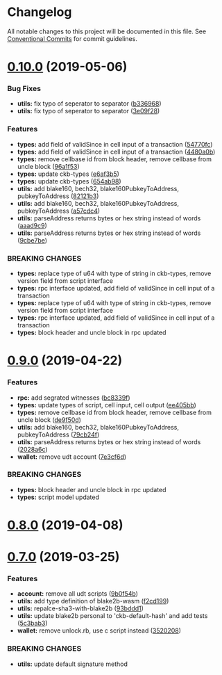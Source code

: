 # Changelog

All notable changes to this project will be documented in this file.
See [Conventional Commits](https://conventionalcommits.org) for commit guidelines.

# [0.10.0](https://github.com/keith-cy/ckb-sdk-js/compare/v0.9.0...v0.10.0) (2019-05-06)


### Bug Fixes

* **utils:** fix typo of seperator to separator ([b336968](https://github.com/keith-cy/ckb-sdk-js/commit/b336968))
* **utils:** fix typo of seperator to separator ([3e09f28](https://github.com/keith-cy/ckb-sdk-js/commit/3e09f28))


### Features

* **types:** add field of validSince in cell input of a transaction ([54770fc](https://github.com/keith-cy/ckb-sdk-js/commit/54770fc))
* **types:** add field of validSince in cell input of a transaction ([4480a0b](https://github.com/keith-cy/ckb-sdk-js/commit/4480a0b))
* **types:** remove cellbase id from block header, remove cellbase from uncle block ([96a1f53](https://github.com/keith-cy/ckb-sdk-js/commit/96a1f53))
* **types:** update ckb-types ([e6af3b5](https://github.com/keith-cy/ckb-sdk-js/commit/e6af3b5))
* **types:** update ckb-types ([654ab98](https://github.com/keith-cy/ckb-sdk-js/commit/654ab98))
* **utils:** add blake160, bech32, blake160PubkeyToAddress, pubkeyToAddress ([82121b3](https://github.com/keith-cy/ckb-sdk-js/commit/82121b3))
* **utils:** add blake160, bech32, blake160PubkeyToAddress, pubkeyToAddress ([a57cdc4](https://github.com/keith-cy/ckb-sdk-js/commit/a57cdc4))
* **utils:** parseAddress returns bytes or hex string instead of words ([aaad9c9](https://github.com/keith-cy/ckb-sdk-js/commit/aaad9c9))
* **utils:** parseAddress returns bytes or hex string instead of words ([9cbe7be](https://github.com/keith-cy/ckb-sdk-js/commit/9cbe7be))


### BREAKING CHANGES

* **types:** replace type of u64 with type of string in ckb-types, remove version field from script interface
* **types:** rpc interface updated, add field of validSince in cell input of a transaction
* **types:** replace type of u64 with type of string in ckb-types, remove version field from script interface
* **types:** rpc interface updated, add field of validSince in cell input of a transaction
* **types:** block header and uncle block in rpc updated





# [0.9.0](https://github.com/nervosnetwork/ckb-sdk-js/compare/v0.8.0...v0.9.0) (2019-04-22)


### Features

* **rpc:** add segrated witnesses ([bc8339f](https://github.com/nervosnetwork/ckb-sdk-js/commit/bc8339f))
* **types:** update types of script, cell input, cell output ([ee405bb](https://github.com/nervosnetwork/ckb-sdk-js/commit/ee405bb))
* **types:** remove cellbase id from block header, remove cellbase from uncle block ([de9f50d](https://github.com/nervosnetwork/ckb-sdk-js/commit/de9f50d))
* **utils:** add blake160, bech32, blake160PubkeyToAddress, pubkeyToAddress ([79cb24f](https://github.com/nervosnetwork/ckb-sdk-js/commit/79cb24f))
* **utils:** parseAddress returns bytes or hex string instead of words ([2028a6c](https://github.com/nervosnetwork/ckb-sdk-js/commit/2028a6c))
* **wallet:** remove udt account ([7e3cf6d](https://github.com/nervosnetwork/ckb-sdk-js/commit/7e3cf6d))


### BREAKING CHANGES

* **types:** block header and uncle block in rpc updated
* **types:** script model updated





# [0.8.0](https://github.com/nervosnetwork/ckb-sdk-js/compare/v0.7.0...v0.8.0) (2019-04-08)


# [0.7.0](https://github.com/nervosnetwork/ckb-sdk-js/compare/v0.0.1-alpha.3...v0.7.0) (2019-03-25)


### Features

* **account:** remove all udt scripts ([9b0f54b](https://github.com/nervosnetwork/ckb-sdk-js/commit/9b0f54b))
* **utils:** add type definition of blake2b-wasm ([f2cd199](https://github.com/nervosnetwork/ckb-sdk-js/commit/f2cd199))
* **utils:** repalce-sha3-with-blake2b ([93bddd1](https://github.com/nervosnetwork/ckb-sdk-js/commit/93bddd1))
* **utils:** update blake2b personal to 'ckb-default-hash' and add tests ([5c3bab3](https://github.com/nervosnetwork/ckb-sdk-js/commit/5c3bab3))
* **wallet:** remove unlock.rb, use c script instead ([3520208](https://github.com/nervosnetwork/ckb-sdk-js/commit/3520208))


### BREAKING CHANGES

* **utils:** update default signature method
